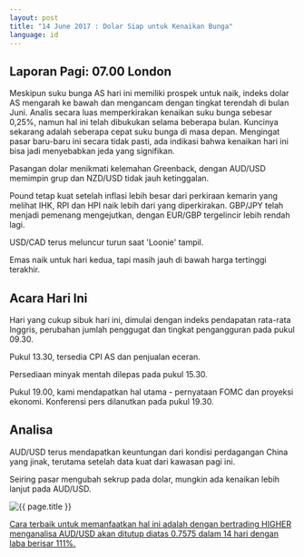 ```yaml
---
layout: post
title: "14 June 2017 : Dolar Siap untuk Kenaikan Bunga"
language: id
---
```

## Laporan Pagi: 07.00 London

Meskipun suku bunga AS hari ini memiliki prospek untuk naik, indeks dolar AS mengarah ke bawah dan mengancam dengan tingkat terendah di bulan Juni. Analis secara luas memperkirakan kenaikan suku bunga sebesar 0,25%, namun hal ini telah dibukukan selama beberapa bulan. Kuncinya sekarang adalah seberapa cepat suku bunga di masa depan. Mengingat pasar baru-baru ini secara tidak pasti, ada indikasi bahwa kenaikan hari ini bisa jadi menyebabkan jeda yang signifikan.

Pasangan dolar menikmati kelemahan Greenback, dengan AUD/USD memimpin grup dan NZD/USD tidak jauh ketinggalan.

Pound tetap kuat setelah inflasi lebih besar dari perkiraan kemarin yang melihat IHK, RPI dan HPI naik lebih dari yang diperkirakan. GBP/JPY telah menjadi pemenang mengejutkan, dengan EUR/GBP tergelincir lebih rendah lagi.

USD/CAD terus meluncur turun saat 'Loonie' tampil.

Emas naik untuk hari kedua, tapi masih jauh di bawah harga tertinggi terakhir.

## Acara Hari Ini

Hari yang cukup sibuk hari ini, dimulai dengan indeks pendapatan rata-rata Inggris, perubahan jumlah penggugat dan tingkat pengangguran pada pukul 09.30.

Pukul 13.30, tersedia CPI AS dan penjualan eceran.

Persediaan minyak mentah dilepas pada pukul 15.30.

Pukul 19.00, kami mendapatkan hal utama - pernyataan FOMC dan proyeksi ekonomi. Konferensi pers dilanutkan pada pukul 19.30.

## Analisa

AUD/USD terus mendapatkan keuntungan dari kondisi perdagangan China yang jinak, terutama setelah data kuat dari kawasan pagi ini.

Seiring pasar mengubah sekrup pada dolar, mungkin ada kenaikan lebih lanjut pada AUD/USD.

<img src="{{ site.url }}/images/id-14-jun-17.png" alt="{{ page.title }}" title="{{ page.title }}">

<a href="%LINK%%?currency=USD& market=forex&underlying=frxAUDUSD&formname=higherlower&duration_amount=14&duration_units=d&amount=10&amount_type=payout&expiry_type=duration&barrier=0.7575" target="_blank">Cara terbaik untuk memanfaatkan hal ini adalah dengan bertrading HIGHER menganalisa AUD/USD akan ditutup diatas 0.7575 dalam 14 hari dengan laba berisar 111%.</a>